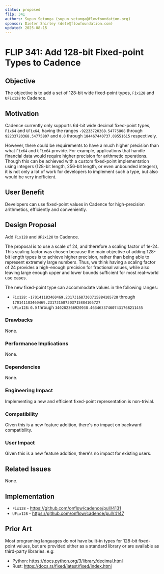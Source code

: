 ```yaml
---
status: proposed 
flip: 341
authors: Supun Setunga (supun.setunga@flowfoundation.org)
sponsor: Dieter Shirley (dete@flowfoundation.com)
updated: 2025-08-15
---
```


# FLIP 341: Add 128-bit Fixed-point Types to Cadence

## Objective

The objective is to add a set of 128-bit wide fixed-point types, `Fix128` and `UFix128` to Cadence.

## Motivation

Cadence currently only supports 64-bit wide decimal fixed-point types, `Fix64` and `UFix64`, 
having the ranges `-92233720368.54775808` through `92233720368.54775807` and `0.0` through `184467440737.09551615`
respectively.

However, there could be requirements to have a much higher precision than what `Fix64` and `UFix64` provide.
For example, applications that handle financial data would require higher precision for arithmetic operations.
Though this can be achieved with a custom fixed-point implementation using integers (128-bit length, 256-bit length,
or even unbounded integers), it is not only a lot of work for developers to implement such a type,
but also would be very inefficient.

## User Benefit

Developers can use fixed-point values in Cadence for high-precision arithmetics, efficiently and conveniently.

## Design Proposal

Add `Fix128` and `UFix128` to Cadence.

The proposal is to use a scale of 24, and therefore a scaling factor of 1e-24.
This scaling factor was chosen because the main objective of adding 128-bit length types is to achieve higher precision,
rather than being able to represent extremely large numbers.
Thus, we think having a scaling factor of 24 provides a high-enough precision for fractional values,
while also leaving large enough upper and lower bounds sufficient for most real-world use cases.

The new fixed-point type can accommodate values in the following ranges:
- `Fix128`: `-170141183460469.231731687303715884105728` through `170141183460469.231731687303715884105727`
- `UFix128`: `0.0` through `340282366920938.463463374607431768211455`

### Drawbacks

None.

### Performance Implications

None.

### Dependencies

None.

### Engineering Impact

Implementing a new and efficient fixed-point representation is non-trivial.

### Compatibility

Given this is a new feature addition, there's no impact on backward compatibility.

### User Impact

Given this is a new feature addition, there's no impact for existing users.

## Related Issues

None.

## Implementation
- `Fix128` - https://github.com/onflow/cadence/pull/4131
- `UFix128` - https://github.com/onflow/cadence/pull/4147

## Prior Art

Most programing languages do not have built-in types for 128-bit fixed-point values, but are provided either
as a standard library or are available as third-party libraries. e.g:
- Python: https://docs.python.org/3/library/decimal.html
- Rust: https://docs.rs/fixed/latest/fixed/index.html

